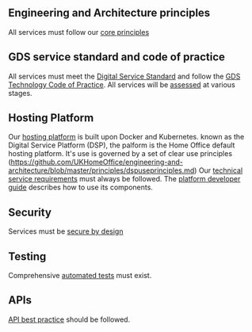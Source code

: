 ## Engineering and Architecture principles
All services must follow our [core principles](/principles/README.md)

## GDS service standard and code of practice
All services must meet the [Digital Service Standard](https://www.gov.uk/service-manual/service-standard) and follow the [GDS Technology Code of Practice](https://www.gov.uk/government/publications/technology-code-of-practice/technology-code-of-practice).
All services will be [assessed](/assessment.md) at various stages. 

## Hosting Platform
Our [hosting platform](https://github.com/UKHomeOffice/hosting-platform) is built upon Docker and Kubernetes. known as the Digital Service Platform (DSP), the palform is the Home Office default hosting platform. It's use is governed by a set of clear use principles (https://github.com/UKHomeOffice/engineering-and-architecture/blob/master/principles/dspuseprinciples.md)
Our [technical service requirements](https://github.com/UKHomeOffice/technical-service-requirements) must always be followed.
The [platform developer guide](https://github.com/UKHomeOffice/hosting-platform/blob/master/developer-docs/README.md) describes how to use its components.

## Security
Services must be [secure by design](https://github.com/UKHomeOffice/security-guide-for-developers/wiki)

## Testing
Comprehensive [automated tests](https://github.com/UKHomeOffice/testing-guide-for-developers) must exist.

## APIs
[API best practice](https://github.com/UKHomeOffice/api-guide-for-developers) should be followed.